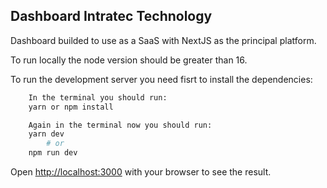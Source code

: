 ## Dashboard Intratec Technology

Dashboard builded to use as a SaaS with NextJS as the principal platform.

To run locally the node version should be greater than 16.

To run the development server you need fisrt to install the dependencies:

```bash
    In the terminal you should run:
    yarn or npm install
```

```bash
    Again in the terminal now you should run:
    yarn dev
        # or
    npm run dev
```

Open [http://localhost:3000](http://localhost:3000) with your browser to see the result.

